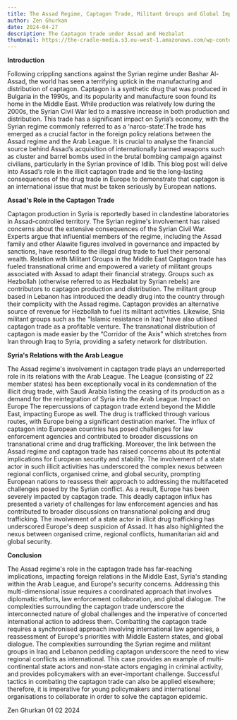 ```yaml
---
title: The Assad Regime, Captagon Trade, Militant Groups and Global Implications
author: Zen Ghurkan
date: 2024-04-27
description: The Captagon trade under Assad and Hezbalat
thumbnail: https://the-cradle-media.s3.eu-west-1.amazonaws.com/wp-content/uploads/2023/06/Syria-Saudi-Arabia-Captagon.jpg
---
```


**Introduction**

Following crippling sanctions against the Syrian regime under Bashar Al-Assad, the world has seen a terrifying uptick in the manufacturing and distribution of captagon. Captagon is a synthetic drug that was produced in Bulgaria in the 1990s, and its popularity and manufacture soon found its home in the Middle East. While production was relatively low during the 2000s, the Syrian Civil War led to a massive increase in both production and distribution. This trade has a significant impact on Syria’s economy, with the Syrian regime commonly referred to as a ‘narco-state’.The trade has emerged as a crucial factor in the foreign policy relations between the Assad regime and the Arab League. It is crucial to analyse the financial source behind Assad’s acquisition of internationally banned weapons such as cluster and barrel bombs used in the brutal bombing campaign against civilians, particularly in the Syrian province of Idlib. This blog post will delve into Assad’s role in the illicit captagon trade and tie the long-lasting consequences of the drug trade in Europe to demonstrate that captagon is an international issue that must be taken seriously by European nations.


**Assad's Role in the Captagon Trade**

Captagon production in Syria is reportedly based in clandestine laboratories in Assad-controlled territory. The Syrian regime's involvement has raised concerns about the extensive consequences of the Syrian Civil War. Experts argue that influential members of the regime, including the Assad family and other Alawite figures involved in governance and impacted by sanctions, have resorted to the illegal drug trade to fuel their personal wealth.
Relation with Militant Groups in the Middle East
Captagon trade has fueled transnational crime and empowered a variety of militant groups associated with Assad to adapt their financial strategy. Groups such as Hezbollah (otherwise referred to as Hezbalat by Syrian rebels) are contributors to captagon production and distribution. The militant group based in Lebanon has introduced the deadly drug into the country through their complicity with the Assad regime. Captagon provides an alternative source of revenue for Hezbollah to fuel its militant activities. Likewise, Shia militant groups such as the “Islamic resistance in Iraq” have also utilised captagon trade as a profitable venture. The transnational distribution of captagon is made easier by the “Corridor of the Axis” which stretches from Iran through Iraq to Syria, providing a safety network for distribution.


**Syria's Relations with the Arab League**


The Assad regime's involvement in captagon trade plays an underreported role in its relations with the Arab League. The League (consisting of 22 member states) has been exceptionally vocal in its condemnation of the illicit drug trade, with Saudi Arabia listing the ceasing of its production as a demand for the reintegration of Syria into the Arab League. 
Impact on Europe
The repercussions of captagon trade extend beyond the Middle East, impacting Europe as well. The drug is trafficked through various routes, with Europe being a significant destination market. The influx of captagon into European countries has posed challenges for law enforcement agencies and contributed to broader discussions on transnational crime and drug trafficking.
Moreover, the link between the Assad regime and captagon trade has raised concerns about its potential implications for European security and stability. The involvement of a state actor in such illicit activities has underscored the complex nexus between regional conflicts, organised crime, and global security, prompting European nations to reassess their approach to addressing the multifaceted challenges posed by the Syrian conflict.
As a result, Europe has been severely impacted by captagon trade. This deadly captagon influx has presented a variety of challenges for law enforcement agencies and has contributed to broader discussions on transnational policing and drug trafficking. The involvement of a state actor in illicit drug trafficking has underscored Europe's deep suspicion of Assad. It has also highlighted the nexus between organised crime, regional conflicts, humanitarian aid and global security. 


**Conclusion**

The Assad regime's role in the captagon trade has far-reaching implications, impacting foreign relations in the Middle East, Syria's standing within the Arab League, and Europe's security concerns. Addressing this multi-dimensional issue requires a coordinated approach that involves diplomatic efforts, law enforcement collaboration, and global dialogue. The complexities surrounding the captagon trade underscore the interconnected nature of global challenges and the imperative of concerted international action to address them. 
Combatting the captagon trade requires a synchronised approach involving international law agencies, a reassessment of Europe's priorities with Middle Eastern states, and global dialogue. The complexities surrounding the Syrian regime and militant groups in Iraq and Lebanon peddling captagon underscore the need to view regional conflicts as international. This case provides an example of multi-continental state actors and non-state actors engaging in criminal activity, and provides policymakers with an ever-important challenge. Successful tactics in combating the captagon trade can also be applied elsewhere; therefore, it is imperative for young policymakers and international organisations to collaborate in order to solve the captagon epidemic.

Zen Ghurkan 01 02 2024
